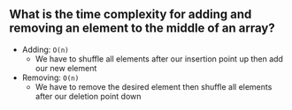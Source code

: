 ## What is the time complexity for adding and removing an element to the middle of an array?

- Adding: `O(n)`
    - We have to shuffle all elements after our insertion point up then add our new element
- Removing: `O(n)`
    - We have to remove the desired element then shuffle all elements after our deletion point down